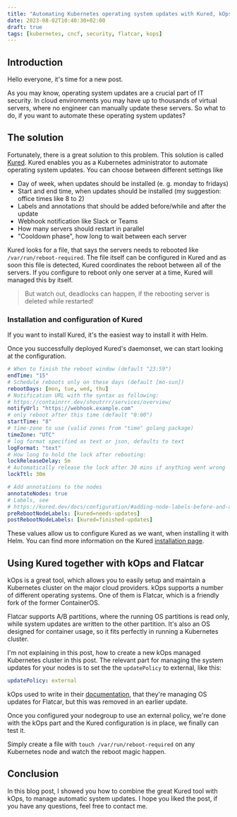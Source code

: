 ```yaml
---
title: "Automating Kubernetes operating system updates with Kured, kOps and Flatcar"
date: 2023-08-02T10:40:30+02:00
draft: true
tags: [kubernetes, cncf, security, flatcar, kops]
---
```


## Introduction

Hello everyone, it's time for a new post. 

As you may know, operating system updates are a crucial part of IT security. In cloud environments you may have up to thousands of virtual servers, where no engineer can manually update these servers. So what to do, if you want to automate these operating system updates?

## The solution

Fortunately, there is a great solution to this problem. This solution is called [Kured](https://kured.dev/). Kured enables you as a Kubernetes administrator to automate operating system updates. You can choose between different settings like

- Day of week, when updates should be installed (e. g. monday to fridays)
- Start and end time, when updates should be installed (my suggestion: office times like 8 to 2)
- Labels and annotations that should be added before/while and after the update
- Webhook notification like Slack or Teams
- How many servers should restart in parallel
- "Cooldown phase", how long to wait between each server

Kured looks for a file, that says the servers needs to rebooted like `/var/run/reboot-required`. The file itself can be configured in Kured and as soon this file is detected, Kured coordinates the reboot between all of the servers. If you configure to reboot only one server at a time, Kured will managed this by itself.

>But watch out, deadlocks can happen, if the rebooting server is deleted while restarted!

### Installation and configuration of Kured

If you want to install Kured, it's the easiest way to install it with Helm. 

<!-- TODO: Helm installation -->

Once you successfully deployed Kured's daemonset, we can start looking at the configuration.

```yaml
# When to finish the reboot window (default "23:59")
endTime: "15" 
# Schedule reboots only on these days (default [mo-sun])
rebootDays: [mon, tue, wed, thu] 
# Notification URL with the syntax as following: 
# https://containrrr.dev/shoutrrr/services/overview/
notifyUrl: "https://webhook.example.com" 
# only reboot after this time (default "0:00")
startTime: "8" 
# time-zone to use (valid zones from "time" golang package)
timeZone: "UTC" 
# log format specified as text or json, defaults to text
logFormat: "text"
# How long to hold the lock after rebooting:
lockReleaseDelay: 5m
# Automatically release the lock after 30 mins if anything went wrong
lockTtl: 30m

# Add annotations to the nodes
annotateNodes: true
# Labels, see 
# https://kured.dev/docs/configuration/#adding-node-labels-before-and-after-reboots
preRebootNodeLabels: [kured=needs-updates]
postRebootNodeLabels: [kured=finished-updates]
```

These values allow us to configure Kured as we want, when installing it with Helm. You can find more information on the Kured [installation page](https://kured.dev/docs/).

## Using Kured together with kOps and Flatcar

kOps is a great tool, which allows you to easily setup and maintain a Kubernetes cluster on the major cloud providers. kOps supports a number of different operating systems. One of them is Flatcar, which is a friendly fork of the former ContainerOS.

Flatcar supports A/B partitions, where the running OS partitions is read only, while system updates are written to the other partition. It's also an OS designed for container usage, so it fits perfectly in running a Kubernetes cluster.

I'm not explaining in this post, how to create a new kOps managed Kubernetes cluster in this post. The relevant part for managing the system updates for your nodes is to set the the `updatePolicy` to external, like this:

```yaml
updatePolicy: external
```

kOps used to write in their [documentation](https://kops.sigs.k8s.io/operations/updates_and_upgrades/), that they're managing OS updates for Flatcar, but this was removed in an earlier update.

Once you configured your nodegroup to use an external policy, we're done with the kOps part and the Kured configuration is in place, we finally can test it.

Simply create a file with `touch /var/run/reboot-required` on any Kubernetes node and watch the reboot magic happen.

## Conclusion

In this blog post, I showed you how to combine the great Kured tool with kOps, to manage automatic system updates. I hope you liked the post, if you have any questions, feel free to contact me.